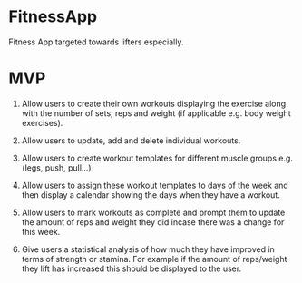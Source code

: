 # FitnessApp
Fitness App targeted towards lifters especially.

# MVP
1. Allow users to create their own workouts
   displaying the exercise along with the number of sets, reps and weight (if applicable e.g. body weight exercises). 
2. Allow users to update, add and delete individual workouts.
3. Allow users to create workout templates for different muscle groups e.g. (legs, push, pull...)

4. Allow users to assign these workout templates to days of the week and then display a calendar showing the days when they have a workout.

5. Allow users to mark workouts as complete and prompt them to update the amount of reps and weight they did incase there was a change for this week.
6. Give users a statistical analysis of how much they have improved in terms of strength or stamina. For example if the amount of reps/weight they lift has increased this should be displayed to the user.
